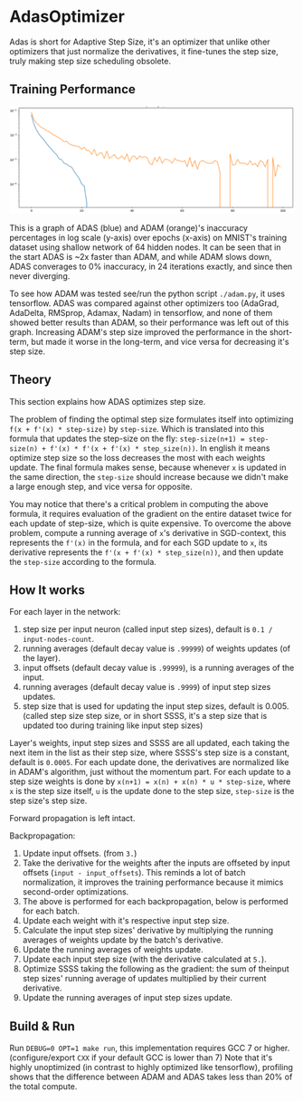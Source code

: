 # AdasOptimizer
Adas is short for Adaptive Step Size, it's an optimizer that unlike other optimizers that just normalize the derivatives, it fine-tunes the step size, truly making step size scheduling obsolete.

## Training Performance

![ADAS vs ADAM](/adas_vs_adam.png)

This is a graph of ADAS (blue) and ADAM (orange)'s inaccuracy percentages in log scale (y-axis) over epochs (x-axis) on MNIST's training dataset using shallow network of 64 hidden nodes.
It can be seen that in the start ADAS is ~2x faster than ADAM, and while ADAM slows down, ADAS converages to 0% inaccuracy, in 24 iterations exactly, and since then never diverging.

To see how ADAM was tested see/run the python script `./adam.py`, it uses tensorflow.
ADAS was compared against other optimizers too (AdaGrad, AdaDelta, RMSprop, Adamax, Nadam) in tensorflow, and none of them showed better results than ADAM, so their performance was left out of this graph.
Increasing ADAM's step size improved the performance in the short-term, but made it worse in the long-term, and vice versa for decreasing it's step size.

## Theory

This section explains how ADAS optimizes step size.

The problem of finding the optimal step size formulates itself into optimizing `f(x + f'(x) * step-size)` by `step-size`.
Which is translated into this formula that updates the step-size on the fly: `step-size(n+1) = step-size(n) + f'(x) * f'(x + f'(x) * step_size(n))`.
In english it means optimize step size so the loss decreases the most with each weights update.
The final formula makes sense, because whenever `x` is updated in the same direction, the `step-size` should increase because we didn't make a large enough step, and vice versa for opposite.

You may notice that there's a critical problem in computing the above formula, it requires evaluation of the gradient on the entire dataset twice for each update of step-size, which is quite expensive.
To overcome the above problem, compute a running average of `x`'s derivative in SGD-context, this represents the `f'(x)` in the formula, and for each SGD update to `x`,
its derivative represents the `f'(x + f'(x) * step_size(n))`, and then update the `step-size` according to the formula.

## How It works

For each layer in the network:
1. step size per input neuron (called input step sizes), default is `0.1 / input-nodes-count`.
2. running averages (default decay value is `.99999`) of weights updates (of the layer).
3. input offsets (default decay value is `.99999`), is a running averages of the input.
4. running averages (default decay value is `.9999`) of input step sizes updates.
5. step size that is used for updating the input step sizes, default is 0.005. (called step size step size, or in short SSSS, it's a step size that is updated too during training like input step sizes)

Layer's weights, input step sizes and SSSS are all updated, each taking the next item in the list as their step size, where SSSS's step size is a constant, default is `0.0005`.
For each update done, the derivatives are normalized like in ADAM's algorithm, just without the momentum part.
For each update to a step size weights is done by `x(n+1) = x(n) + x(n) * u * step-size`, where `x` is the step size itself, `u` is the update done to the step size, `step-size` is the step size's step size.

Forward propagation is left intact.

Backpropagation:
1. Update input offsets. (from `3.`)
2. Take the derivative for the weights after the inputs are offseted by input offsets (`input - input_offsets`). This reminds a lot of batch normalization, it improves the training performance because it mimics second-order optimizations.
3. The above is performed for each backpropagation, below is performed for each batch.
4. Update each weight with it's respective input step size.
5. Calculate the input step sizes' derivative by multiplying the running averages of weights update by the batch's derivative.
6. Update the running averages of weights update.
7. Update each input step size (with the derivative calculated at `5.`).
8. Optimize SSSS taking the following as the gradient: the sum of theinput step sizes' running average of updates multiplied by their current derivative.
9. Update the running averages of input step sizes update.

## Build & Run

Run `DEBUG=0 OPT=1 make run`, this implementation requires GCC 7 or higher. (configure/export `CXX` if your default GCC is lower than 7)
Note that it's highly unoptimized (in contrast to highly optimized like tensorflow), profiling shows that the difference between ADAM and ADAS takes less than 20% of the total compute.
